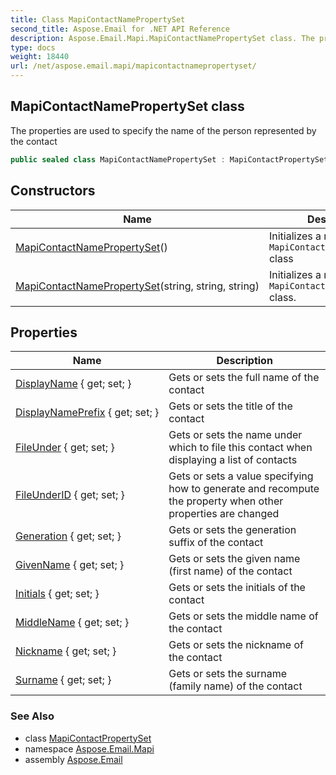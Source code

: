 ```yaml
---
title: Class MapiContactNamePropertySet
second_title: Aspose.Email for .NET API Reference
description: Aspose.Email.Mapi.MapiContactNamePropertySet class. The properties are used to specify the name of the person represented by the contact
type: docs
weight: 18440
url: /net/aspose.email.mapi/mapicontactnamepropertyset/
---
```

## MapiContactNamePropertySet class

The properties are used to specify the name of the person represented by the contact

```csharp
public sealed class MapiContactNamePropertySet : MapiContactPropertySet
```

## Constructors

| Name | Description |
| --- | --- |
| [MapiContactNamePropertySet](mapicontactnamepropertyset/#constructor)() | Initializes a new instance of `MapiContactNamePropertySet` class |
| [MapiContactNamePropertySet](mapicontactnamepropertyset/#constructor_1)(string, string, string) | Initializes a new instance of `MapiContactNamePropertySet` class. |

## Properties

| Name | Description |
| --- | --- |
| [DisplayName](../../aspose.email.mapi/mapicontactnamepropertyset/displayname/) { get; set; } | Gets or sets the full name of the contact |
| [DisplayNamePrefix](../../aspose.email.mapi/mapicontactnamepropertyset/displaynameprefix/) { get; set; } | Gets or sets the title of the contact |
| [FileUnder](../../aspose.email.mapi/mapicontactnamepropertyset/fileunder/) { get; set; } | Gets or sets the name under which to file this contact when displaying a list of contacts |
| [FileUnderID](../../aspose.email.mapi/mapicontactnamepropertyset/fileunderid/) { get; set; } | Gets or sets a value specifying how to generate and recompute the  property when other properties are changed |
| [Generation](../../aspose.email.mapi/mapicontactnamepropertyset/generation/) { get; set; } | Gets or sets the generation suffix of the contact |
| [GivenName](../../aspose.email.mapi/mapicontactnamepropertyset/givenname/) { get; set; } | Gets or sets the given name (first name) of the contact |
| [Initials](../../aspose.email.mapi/mapicontactnamepropertyset/initials/) { get; set; } | Gets or sets the initials of the contact |
| [MiddleName](../../aspose.email.mapi/mapicontactnamepropertyset/middlename/) { get; set; } | Gets or sets the middle name of the contact |
| [Nickname](../../aspose.email.mapi/mapicontactnamepropertyset/nickname/) { get; set; } | Gets or sets the nickname of the contact |
| [Surname](../../aspose.email.mapi/mapicontactnamepropertyset/surname/) { get; set; } | Gets or sets the surname (family name) of the contact |

### See Also

* class [MapiContactPropertySet](../mapicontactpropertyset/)
* namespace [Aspose.Email.Mapi](../../aspose.email.mapi/)
* assembly [Aspose.Email](../../)


